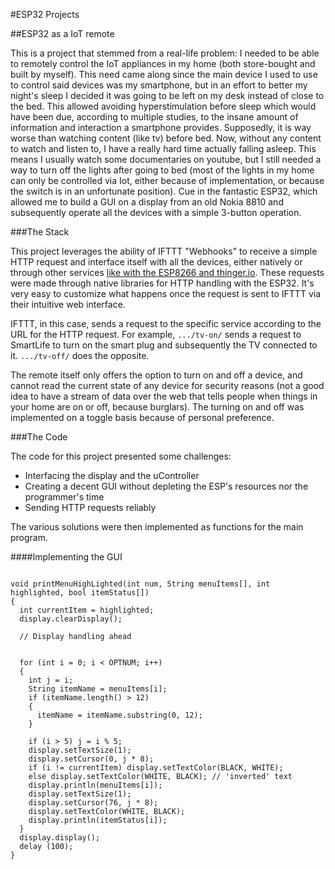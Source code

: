 #ESP32 Projects

##ESP32 as a IoT remote

This is a project that stemmed from a real-life problem: I needed to be able to remotely control the IoT appliances in my home (both store-bought and built by myself).
This need came along since the main device I used to use to control said devices was my smartphone, but in an effort to better my night's sleep I decided it was going to be left on my desk instead of close to the bed. This allowed avoiding hyperstimulation before sleep which would have been due, according to multiple studies, to the insane amount of information and interaction a smartphone provides. Supposedly, it is way worse than watching content (like tv) before bed. Now, without any content to watch and listen to, I have a really hard time actually falling asleep. This means I usually watch some documentaries on youtube, but I still needed a way to turn off the lights after going to bed (most of the lights in my home can only be controlled via Iot, either because of implementation, or because the switch is in an unfortunate position). Cue in the fantastic ESP32, which allowed me to build a GUI on a display from an old Nokia 8810 and subsequently operate all the devices with a simple 3-button operation.

###The Stack

This project leverages the ability of IFTTT "Webhooks" to receive a simple HTTP request and interface itself with all the devices, either natively or through other services [like with the ESP8266 and thinger.io](/esp8266.html).
These requests were made through native libraries for HTTP handling with the ESP32.
It's very easy to customize what happens once the request is sent to IFTTT via their intuitive web interface.

IFTTT, in this case, sends a request to the specific service according to the URL for the HTTP request. For example, `.../tv-on/` sends a request to SmartLife to turn on the smart plug and subsequently the TV connected to it. `.../tv-off/` does the opposite.

The remote itself only offers the option to turn on and off a device, and cannot read the current state of any device for security reasons (not a good idea to have a stream of data over the web that tells people when things in your home are on or off, because burglars). The turning on and off was implemented on a toggle basis because of personal preference.

###The Code

The code for this project presented some challenges:

- Interfacing the display and the uController
- Creating a decent GUI without depleting the ESP's resources nor the programmer's time
- Sending HTTP requests reliably

The various solutions were then implemented as functions for the main program.

####Implementing the GUI


```

void printMenuHighLighted(int num, String menuItems[], int highlighted, bool itemStatus[])
{
  int currentItem = highlighted;
  display.clearDisplay();

  // Display handling ahead


  for (int i = 0; i < OPTNUM; i++)
  {
    int j = i;
    String itemName = menuItems[i];
    if (itemName.length() > 12)
    {
      itemName = itemName.substring(0, 12);
    }

    if (i > 5) j = i % 5;
    display.setTextSize(1);
    display.setCursor(0, j * 8);
    if (i != currentItem) display.setTextColor(BLACK, WHITE);
    else display.setTextColor(WHITE, BLACK); // 'inverted' text
    display.println(menuItems[i]);
    display.setTextSize(1);
    display.setCursor(76, j * 8);
    display.setTextColor(WHITE, BLACK);
    display.println(itemStatus[i]);
  }
  display.display();
  delay (100);
}

```

